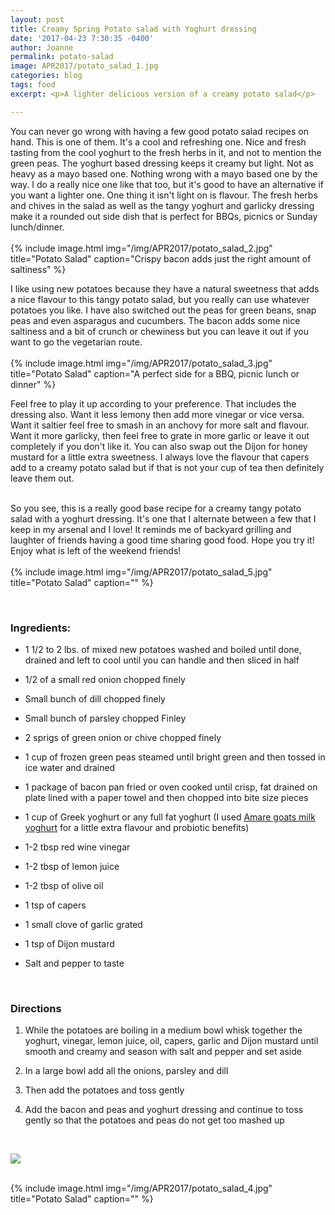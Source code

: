 ```yaml
---
layout: post
title: Creamy Spring Potato salad with Yoghurt dressing
date: '2017-04-23 7:30:35 -0400'
author: Joanne
permalink: potato-salad
image: APR2017/potato_salad_1.jpg
categories: blog
tags: food
excerpt: <p>A lighter delicious version of a creamy potato salad</p>

---
```


You can never go wrong with having a few good potato salad recipes on hand. This is one of them.  It's a cool and refreshing one.  Nice and fresh tasting from the cool yoghurt to the fresh herbs in it, and not to mention the green peas. The yoghurt based dressing keeps it creamy but light. Not as heavy as a mayo based one.  Nothing wrong with a mayo based one by the way. I do a really nice one like that too, but it's good to have an alternative if you want a lighter one. One thing it isn't light on is flavour. The fresh herbs and chives in the salad as well as the tangy yoghurt and garlicky dressing make it a rounded out side dish that is perfect for BBQs, picnics or Sunday lunch/dinner.  
<br>
{% include image.html
            img="/img/APR2017/potato_salad_2.jpg"
            title="Potato Salad"
            caption="Crispy bacon adds just the right amount of saltiness" %}

I like using new potatoes because they have a natural sweetness that adds a nice flavour to this tangy potato salad, but you really can use whatever potatoes you like. I have also switched out the peas for green beans, snap peas and even asparagus and cucumbers. The bacon adds some nice saltiness and a bit of crunch or chewiness but you can leave it out if you want to go the vegetarian route.
<br>
<br>
{% include image.html
            img="/img/APR2017/potato_salad_3.jpg"
            title="Potato Salad"
            caption="A perfect side for a BBQ, picnic lunch or dinner" %}

Feel free to play it up according to your preference. That includes the dressing also. Want it less lemony then add more vinegar or vice versa. Want it saltier feel free to smash in an anchovy for more salt and flavour.  Want it more garlicky, then feel free to grate in more garlic or leave it out completely if you don't like it.  You can also swap out the Dijon for honey mustard for a little extra sweetness. I always love the flavour that capers add to a creamy potato salad but if that is not your cup of tea then definitely leave them out.  
<br>

So you see, this is a really good base recipe for a creamy tangy potato salad with a yoghurt dressing.  It's one that I alternate between a few that I keep in my arsenal and I love! It reminds me of backyard grilling and laughter of friends having a good time sharing good food. Hope you try it! Enjoy what is left of the weekend friends!
<br>
<br>
{% include image.html
            img="/img/APR2017/potato_salad_5.jpg"
            title="Potato Salad"
            caption="" %}

<br>

### Ingredients:

* 1 1/2 to 2 lbs. of mixed new potatoes washed and boiled until done, drained and left to cool until you can handle and then sliced in half

* 1/2 of a small red onion chopped finely

* Small bunch of dill chopped finely

* Small bunch of parsley chopped Finley

* 2 sprigs of green onion or chive chopped finely

* 1 cup of frozen green peas steamed until bright green and then tossed in ice water and drained

* 1 package of bacon pan fried or oven cooked until crisp, fat drained on plate lined with a paper towel and then chopped into bite size pieces

* 1 cup of Greek yoghurt or any full fat yoghurt (I used <span class="highlight">[Amare goats milk yoghurt](http://www.amareprobiotics.com)</span> for a little extra flavour and probiotic benefits)

* 1-2 tbsp red wine vinegar

* 1-2 tbsp of lemon juice

* 1-2 tbsp of olive oil

* 1 tsp of capers

* 1 small clove of garlic grated

* 1 tsp of Dijon mustard

* Salt and pepper to taste
<br>


### Directions

1. While the potatoes are boiling in a medium bowl whisk together the yoghurt, vinegar, lemon juice, oil, capers, garlic and Dijon mustard until smooth and creamy and season with salt and pepper and set aside

1. In a large bowl add all the onions, parsley and dill

1. Then add the potatoes and toss gently

1. Add the bacon and peas and yoghurt dressing and continue to toss gently so that the potatoes and peas do not get too mashed up


<br>
<p class="apple__news__logo"><a href="https://apple.news/TKVtoVhGUQSuiufA4bqI-gg"><img src="{{ basesite.url }}/img/apple_news.svg" /></a></p>


<br>
{% include image.html
            img="/img/APR2017/potato_salad_4.jpg"
            title="Potato Salad"
            caption="" %}

